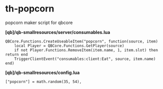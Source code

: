 # th-popcorn
popcorn maker script for qbcore


**[qb]/qb-smallresources/server/consumables.lua**
```
QBCore.Functions.CreateUseableItem("popcorn", function(source, item)
    local Player = QBCore.Functions.GetPlayer(source)
	if not Player.Functions.RemoveItem(item.name, 1, item.slot) then return end
    TriggerClientEvent("consumables:client:Eat", source, item.name)
end)
```
**[qb]/qb-smallresources/config.lua**
```
["popcorn"] = math.random(35, 54),
```
